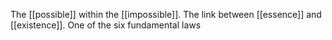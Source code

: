 The [[possible]] within the [[impossible]]. The link between [[essence]] and [[existence]]. One of the six fundamental laws